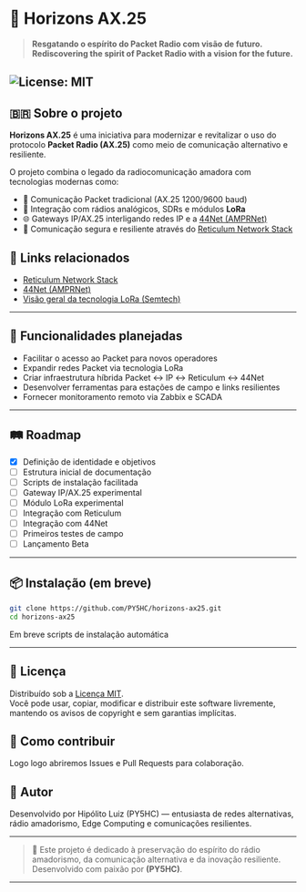 

# 📡 Horizons AX.25

> **Resgatando o espírito do Packet Radio com visão de futuro.**  
> **Rediscovering the spirit of Packet Radio with a vision for the future.**

![License: MIT](https://img.shields.io/badge/License-MIT-yellow.svg)
---

## 🇧🇷 Sobre o projeto

**Horizons AX.25** é uma iniciativa para modernizar e revitalizar o uso do protocolo **Packet Radio (AX.25)** como meio de comunicação alternativo e resiliente.

O projeto combina o legado da radiocomunicação amadora com tecnologias modernas como:

- 📡 Comunicação Packet tradicional (AX.25 1200/9600 baud)
- 🔄 Integração com rádios analógicos, SDRs e módulos **LoRa**
- 🌐 Gateways IP/AX.25 interligando redes IP e a [44Net (AMPRNet)](https://www.ampr.org/)
- 🔗 Comunicação segura e resiliente através do [Reticulum Network Stack](https://reticulum.network/)

## 📌 Links relacionados

- [Reticulum Network Stack](https://reticulum.network/)
- [44Net (AMPRNet)](https://www.ampr.org/)
- [Visão geral da tecnologia LoRa (Semtech)](https://www.semtech.com/lora)
---

## 🚀 Funcionalidades planejadas

- Facilitar o acesso ao Packet para novos operadores
- Expandir redes Packet via tecnologia LoRa
- Criar infraestrutura híbrida Packet ↔ IP ↔ Reticulum ↔ 44Net
- Desenvolver ferramentas para estações de campo e links resilientes
- Fornecer monitoramento remoto via Zabbix e SCADA

---

## 🛤️ Roadmap

- [x] Definição de identidade e objetivos
- [ ] Estrutura inicial de documentação
- [ ] Scripts de instalação facilitada
- [ ] Gateway IP/AX.25 experimental
- [ ] Módulo LoRa experimental
- [ ] Integração com Reticulum
- [ ] Integração com 44Net
- [ ] Primeiros testes de campo
- [ ] Lançamento Beta

---

## 📦 Instalação (em breve)

```bash
git clone https://github.com/PY5HC/horizons-ax25.git
cd horizons-ax25
```

Em breve scripts de instalação automática

---
## 📜 Licença

Distribuído sob a [Licença MIT](LICENSE).  
Você pode usar, copiar, modificar e distribuir este software livremente, mantendo os avisos de copyright e sem garantias implícitas.


## 🤝 Como contribuir
Logo logo abriremos Issues e Pull Requests para colaboração.

## 🧭 Autor
Desenvolvido por Hipólito Luiz (PY5HC) — entusiasta de redes alternativas, rádio amadorismo, Edge Computing e comunicações resilientes.

---
> 📡 Este projeto é dedicado à preservação do espírito do rádio amadorismo, da comunicação alternativa e da inovação resiliente.  
> Desenvolvido com paixão por **(PY5HC)**.

---

